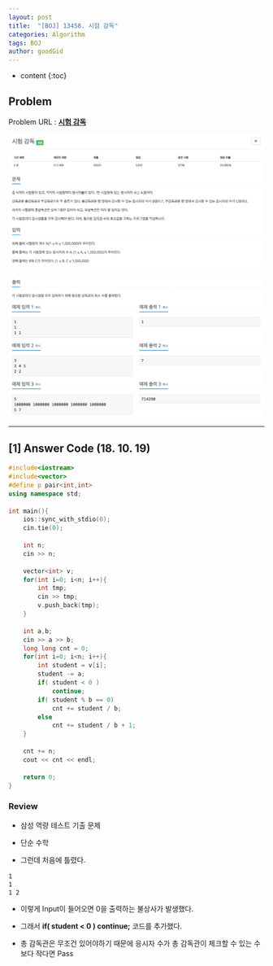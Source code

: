```yaml
---
layout: post
title:  "[BOJ] 13458. 시험 감독"
categories: Algorithm
tags: BOJ
author: goodGid
---
```

* content
{:toc}

## Problem

Problem URL : **[시험 감독](https://www.acmicpc.net/problem/13458)**












![](/assets/img/algorithm/13458_1.png)

![](/assets/img/algorithm/13458_2.png)


---

## [1] Answer Code (18. 10. 19)

``` cpp
#include<iostream>
#include<vector>
#define p pair<int,int>
using namespace std;

int main(){
    ios::sync_with_stdio(0);
    cin.tie(0);
    
    int n;
    cin >> n;
    
    vector<int> v;
    for(int i=0; i<n; i++){
        int tmp;
        cin >> tmp;
        v.push_back(tmp);
    }
    
    int a,b;
    cin >> a >> b;
    long long cnt = 0;
    for(int i=0; i<n; i++){
        int student = v[i];
        student -= a;
        if( student < 0 )
            continue;
        if( student % b == 0)
            cnt += student / b;
        else
            cnt += student / b + 1;
    }
    
    cnt += n;
    cout << cnt << endl;
    
    return 0;
}
```

### Review

* 삼성 역량 테스트 기출 문제

* 단순 수학

* 그런데 처음에 틀렸다.

```
1
1
1 2
```

* 이렇게 Input이 들어오면 0을 출력하는 불상사가 발생했다.

* 그래서 **if( student < 0 ) continue;** 코드를 추가했다.

* 총 감독관은 무조건 있어야하기 때문에 응시자 수가 총 감독관이 체크할 수 있는 수보다 작다면 Pass